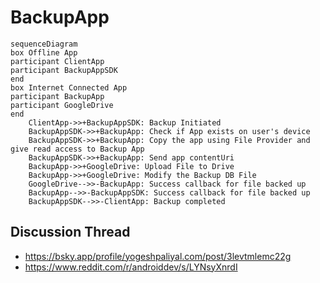 # BackupApp

```mermaid
sequenceDiagram
box Offline App
participant ClientApp
participant BackupAppSDK
end
box Internet Connected App
participant BackupApp
participant GoogleDrive
end
    ClientApp->>+BackupAppSDK: Backup Initiated
    BackupAppSDK->>+BackupApp: Check if App exists on user's device
    BackupAppSDK->>+BackupApp: Copy the app using File Provider and give read access to Backup App
    BackupAppSDK->>+BackupApp: Send app contentUri
    BackupApp->>+GoogleDrive: Upload File to Drive
    BackupApp->>+GoogleDrive: Modify the Backup DB File
    GoogleDrive-->>-BackupApp: Success callback for file backed up
    BackupApp-->>-BackupAppSDK: Success callback for file backed up
    BackupAppSDK-->>-ClientApp: Backup completed
```


## Discussion Thread
- https://bsky.app/profile/yogeshpaliyal.com/post/3levtmlemc22g
- https://www.reddit.com/r/androiddev/s/LYNsyXnrdI
